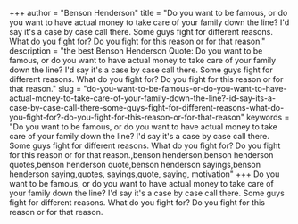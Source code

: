 +++
author = "Benson Henderson"
title = "Do you want to be famous, or do you want to have actual money to take care of your family down the line? I'd say it's a case by case call there. Some guys fight for different reasons. What do you fight for? Do you fight for this reason or for that reason."
description = "the best Benson Henderson Quote: Do you want to be famous, or do you want to have actual money to take care of your family down the line? I'd say it's a case by case call there. Some guys fight for different reasons. What do you fight for? Do you fight for this reason or for that reason."
slug = "do-you-want-to-be-famous-or-do-you-want-to-have-actual-money-to-take-care-of-your-family-down-the-line?-id-say-its-a-case-by-case-call-there-some-guys-fight-for-different-reasons-what-do-you-fight-for?-do-you-fight-for-this-reason-or-for-that-reason"
keywords = "Do you want to be famous, or do you want to have actual money to take care of your family down the line? I'd say it's a case by case call there. Some guys fight for different reasons. What do you fight for? Do you fight for this reason or for that reason.,benson henderson,benson henderson quotes,benson henderson quote,benson henderson sayings,benson henderson saying,quotes, sayings,quote, saying, motivation"
+++
Do you want to be famous, or do you want to have actual money to take care of your family down the line? I'd say it's a case by case call there. Some guys fight for different reasons. What do you fight for? Do you fight for this reason or for that reason.
